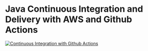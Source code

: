 # Java Continuous Integration and Delivery with AWS and Github Actions

[![Continuous Integration with Github Actions](https://github.com/leandrocgsi/java-continuous-integration-and-delivery-with-aws/actions/workflows/continuous-integration.yml/badge.svg)](https://github.com/leandrocgsi/java-continuous-integration-and-delivery-with-aws/actions/workflows/continuous-integration.yml)
